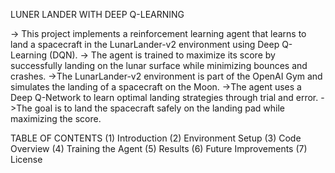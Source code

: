 LUNER LANDER WITH DEEP Q-LEARNING

-> This project implements a reinforcement learning agent that learns to land a spacecraft in the LunarLander-v2 environment using Deep Q-Learning (DQN).
-> The agent is trained to maximize its score by successfully landing on the lunar surface while minimizing bounces and crashes.
->The LunarLander-v2 environment is part of the OpenAI Gym and simulates the landing of a spacecraft on the Moon. 
->The agent uses a Deep Q-Network to learn optimal landing strategies through trial and error. 
->The goal is to land the spacecraft safely on the landing pad while maximizing the score.

TABLE OF CONTENTS
(1) Introduction
(2) Environment Setup
(3) Code Overview
(4) Training the Agent
(5) Results
(6) Future Improvements
(7) License


